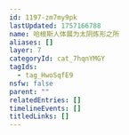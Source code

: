 ```yaml
---
id: 1197-zm7my9pk
lastUpdated: 1757166788
name: 哈根斯人体展为太阴炼形之所
aliases: []
layer: 7
categoryId: cat_7hqnYMGY
tagIds:
  - tag_HwoSqfE9
nsfw: false
parent: ""
relatedEntries: []
timelineEvents: []
titledLinks: []
---
```


